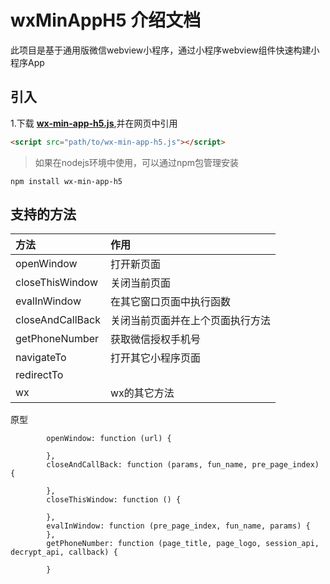 #  wxMinAppH5 介绍文档
此项目是基于通用版微信webview小程序，通过小程序webview组件快速构建小程序App

## 引入

1.下载 [**wx-min-app-h5.js**][epiijslink],并在网页中引用

```html
<script src="path/to/wx-min-app-h5.js"></script>
```
> 如果在nodejs环境中使用，可以通过npm包管理安装

```
npm install wx-min-app-h5
```
 

## 支持的方法

| 方法             | 作用                             |
| :--------------- | :------------------------------- |
| openWindow       | 打开新页面                       |
| closeThisWindow  | 关闭当前页面                     |
| evalInWindow     | 在其它窗口页面中执行函数         |
| closeAndCallBack | 关闭当前页面并在上个页面执行方法 |
| getPhoneNumber   | 获取微信授权手机号               |
| navigateTo       | 打开其它小程序页面               |
| redirectTo       |                                  |
| wx               | wx的其它方法                     |


原型
```
        openWindow: function (url) {
          
        },
        closeAndCallBack: function (params, fun_name, pre_page_index) {
          
        },
        closeThisWindow: function () {
          
        },
        evalInWindow: function (pre_page_index, fun_name, params) {
        },
        getPhoneNumber: function (page_title, page_logo, session_api, decrypt_api, callback) {

        }
```


[epiijslink]:https://raw.githubusercontent.com/epaii/wx-min-app-h5-bridge-js-sdk/master/wx-min-app-h5.js